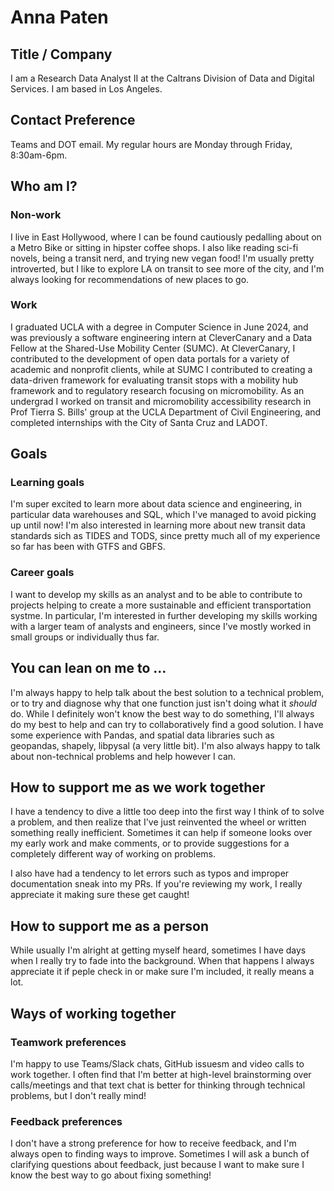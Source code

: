 # Anna Paten

## Title / Company 
I am a Research Data Analyst II at the Caltrans Division of Data and Digital Services. I am based in Los Angeles.

## Contact Preference
Teams and DOT email. My regular hours are Monday through Friday, 8:30am-6pm.

## Who am I?

### Non-work
I live in East Hollywood, where I can be found cautiously pedalling about on a Metro Bike or sitting in hipster coffee shops. I also like reading sci-fi novels, being a transit nerd, and trying new vegan food! I'm usually pretty introverted, but I like to explore LA on transit to see more of the city, and I'm always looking for recommendations of new places to go. 

### Work
I graduated UCLA with a degree in Computer Science in June 2024, and was previously a software engineering intern at CleverCanary and a Data Fellow at the Shared-Use Mobility Center (SUMC). At CleverCanary, I contributed to the development of open data portals for a variety of academic and nonprofit clients, while at SUMC I contributed to creating a data-driven framework for evaluating transit stops with a mobility hub framework and to regulatory research focusing on micromobility. As an undergrad I worked on transit and micromobility accessibility research in Prof Tierra S. Bills' group at the UCLA Department of Civil Engineering, and completed internships with the City of Santa Cruz and LADOT. 

## Goals
### Learning goals
I'm super excited to learn more about data science and engineering, in particular data warehouses and SQL, which I've managed to avoid picking up until now! I'm also interested in learning more about new transit data standards sich as TIDES and TODS, since pretty much all of my experience so far has been with GTFS and GBFS.

### Career goals
I want to develop my skills as an analyst and to be able to contribute to projects helping to create a more sustainable and efficient transportation systme. In particular, I'm interested in further developing my skills working with a larger team of analysts and engineers, since I've mostly worked in small groups or individually thus far.

## You can lean on me to …
I'm always happy to help talk about the best solution to a technical problem, or to try and diagnose why that one function just isn't doing what it *should* do. While I definitely won't know the best way to do something, I'll always do my best to help and can try to collaboratively find a good solution. I have some experience with Pandas, and spatial data libraries such as geopandas, shapely, libpysal (a very little bit). I'm also always happy to talk about non-technical problems and help however I can.

## How to support me as we work together
I have a tendency to dive a little too deep into the first way I think of to solve a problem, and then realize that I've just reinvented the wheel or written something really inefficient. Sometimes it can help if someone looks over my early work and make comments, or to provide suggestions for a completely different way of working on problems.

I also have had a tendency to let errors such as typos and improper documentation sneak into my PRs. If you're reviewing my work, I really appreciate it making sure these get caught! 

## How to support me as a person
While usually I'm alright at getting myself heard, sometimes I have days when I really try to fade into the background. When that happens I always appreciate it if peple check in or make sure I'm included, it really means a lot.

## Ways of working together

### Teamwork preferences
I'm happy to use Teams/Slack chats, GitHub issuesm and video calls to work together. I often find that I'm better at high-level brainstorming over calls/meetings and that text chat is better for thinking through technical problems, but I don't really mind! 

### Feedback preferences
I don't have a strong preference for how to receive feedback, and I'm always open to finding ways to improve. Sometimes I will ask a bunch of clarifying questions about feedback, just because I want to make sure I know the best way to go about fixing something!